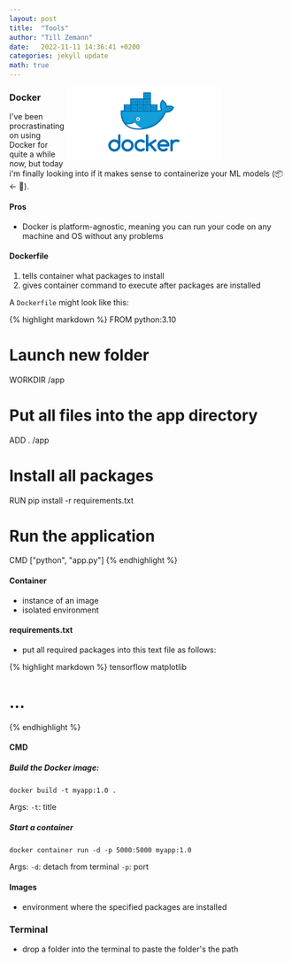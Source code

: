```yaml
---
layout: post
title:  "Tools"
author: "Till Zemann"
date:   2022-11-11 14:36:41 +0200
categories: jekyll update
math: true
---
```


<!--
### Contents
* TOC
{:toc}
-->


<div class="img-block" style="width: 400px; float:right">
    <img src="/images/tools/docker-logo.png"/>
</div>

### Docker

I've been procrastinating on using Docker for quite a while now, but today i'm finally looking into if it makes sense to containerize your ML models (📦 <- 🤖).

#### Pros
- Docker is platform-agnostic, meaning you can run your code on any machine and OS without any problems


#### Dockerfile
1. tells container what packages to install
2. gives container command to execute after packages are installed

A `Dockerfile` might look like this:

{% highlight markdown %}
FROM python:3.10

# Launch new folder
WORKDIR /app

# Put all files into the app directory
ADD . /app

# Install all packages
RUN pip install -r requirements.txt

# Run the application
CMD ["python", "app.py"]
{% endhighlight %}


#### Container
- instance of an image
- isolated environment

#### requirements.txt
- put all required packages into this text file as follows:

{% highlight markdown %}
tensorflow
matplotlib
# ...
{% endhighlight %}


#### CMD

##### Build the Docker image:
`docker build -t myapp:1.0 .`

Args:
`-t`: title

##### Start a container
`docker container run -d -p 5000:5000 myapp:1.0`

Args:
`-d`: detach from terminal
`-p`: port


#### Images
- environment where the specified packages are installed





### Terminal

- drop a folder into the terminal to paste the folder's the path


<!-- In-Text Citing -->
<!-- 
You can...
- use bullet points
1. use
2. ordered
3. lists

-- Math --
$\hat{s} = \frac{1}{n-1} \sum_{i=1}^{n} (x_i - \mu)^2$ 

-- Images --
<div class="img-block" style="width: 800px;">
    <img src="/images/lofi_art.png"/>
    <span><strong>Fig 1.1.</strong> Agent and Environment interactions</span>
</div>

-- Links --
[(k-fold) Cross-Validation](https://scikit-learn.org/stable/modules/cross_validation.html)

{% highlight python %}
@jit
def f(x)
    print("hi")
# does cool stuff
{% endhighlight %}

-- Highlights --
AAABC `ASDF` __some bold text__

-- Colors --
The <strong style="color: #1E72E7">joint distribution</strong> of $X$ and $Y$ is written as $P(X, Y)$.
The <strong style="color: #ED412D">marginal distribution</strong> on the other hand can be written out as a table.
-->


<!-- ### References -->

<!-- Ressources -->
[RESSOURCE]: LINK

